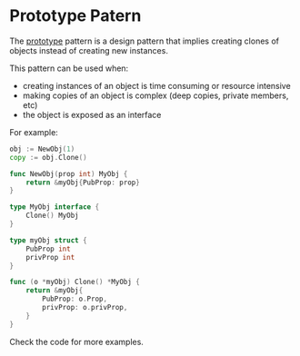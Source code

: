 # Prototype Patern

The [prototype](https://en.wikipedia.org/wiki/Prototype_pattern) pattern is a design pattern that implies creating clones of objects instead of creating new instances.

This pattern can be used when:
* creating instances of an object is time consuming or resource intensive
* making copies of an object is complex (deep copies, private members, etc)
* the object is exposed as an interface

For example:
```go
obj := NewObj(1)
copy := obj.Clone()

func NewObj(prop int) MyObj {
    return &myObj{PubProp: prop}
}

type MyObj interface {
    Clone() MyObj
}

type myObj struct {
    PubProp int
    privProp int
}

func (o *myObj) Clone() *MyObj {
    return &myObj{
        PubProp: o.Prop,
        privProp: o.privProp,
    }
}
```

Check the code for more examples.
